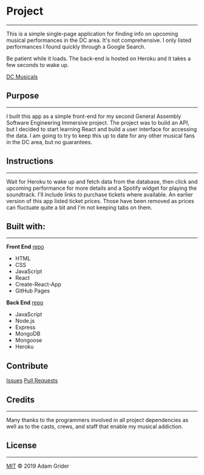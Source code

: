 # Project
---
This is a simple single-page application for finding info on upcoming musical performances in the DC area. It's not comprehensive. I only listed performances I found quickly through a Google Search.

Be patient while it loads. The back-end is hosted on Heroku and it takes a few seconds to wake up.

[DC Musicals](https://adamhg2411.github.io/dc-musicals)

## Purpose
---
I built this app as a simple front-end for my second General Assembly Software Engineering Immersive project. The project was to build an API, but I decided to start learning React and build a user interface for accessing the data. I am going to try to keep this up to date for any other musical fans in the DC area, but no guarantees.

## Instructions
---
Wait for Heroku to wake up and fetch data from the database, then click and upcoming performance for more details and a Spotify widget for playing the soundtrack. I'll include links to purchase tickets where available. An earlier version of this app listed ticket prices. Those have been removed as prices can fluctuate quite a bit and I'm not keeping tabs on them.

## Built with:
---
**Front End** [repo](https://www.github.com/adamhg2411/dc-musicals)
* HTML
* CSS
* JavaScript
* React
* Create-React-App
* GitHub Pages

**Back End** [repo](https://www.github.com/adamhg2411/musicals-api)
* JavaScript
* Node.js
* Express
* MongoDB
* Mongoose
* Heroku

## Contribute
[Issues](https://www.github.com/adamhg2411/dc-musicals/issues)
[Pull Requests](https://www.github.com/adamhg2411/dc-musicals/pulls)

## Credits
---
Many thanks to the programmers involved in all project dependencies as well as to the casts, crews, and staff that enable my musical addiction.

## License
---
[MIT](https://opensource.org/licenses/MIT) © 2019 Adam Grider